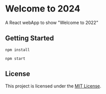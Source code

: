 # Welcome to 2024

A React webApp to show "Welcome to 2022"
 

## Getting Started
```shell
npm install
```

```shell
npm start
```

## License

This project is licensed under the [MIT License](LICENSE).
